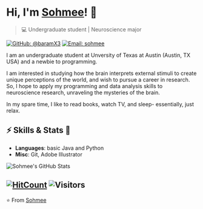 # Hi, I'm [Sohmee](https://baramX3.github.io)! 👋

> 💻 Undergraduate student | Neuroscience major

[![GitHub: @baramX3](https://img.shields.io/github/followers/availchet?label=follow&style=social)](https://github.com/baramX3)
[![Email: sohmee](https://img.shields.io/badge/Email-sohmee-red)](mailto:sohmeekim@utexas.edu)

I am an undergraduate student at Unversity of Texas at Austin (Austin, TX USA) and a newbie to programming.

I am interested in studying how the brain interprets external stimuli to create unique perceptions of the world, and wish to pursue a career in research. So, I hope to apply my programming and data analysis skills to neuroscience research, unraveling the mysteries of the brain.

In my spare time, I like to read books, watch TV, and sleep- essentially, just relax.

## ⚡ Skills & Stats 🎉
- **Languages**: basic Java and Python
- **Misc**: Git, Adobe Illustrator

![Sohmee's GitHub Stats](https://github-readme-stats.vercel.app/api?username=baramX3&show_icons=true)

[![HitCount](http://hits.dwyl.com/baramX3/baramX3.svg)](http://hits.dwyl.com/baramX3/baramX3)
![Visitors](https://visitor-badge.laobi.icu/badge?page_id=baramX3)
---
⭐️ From [Sohmee](https://github.com/baramX3)
